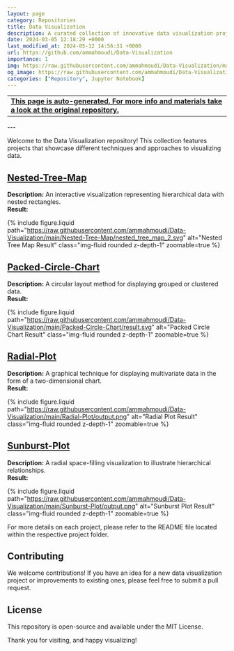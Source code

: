 ```yaml
---
layout: page
category: Repositories
title: Data Visualization
description: A curated collection of innovative data visualization projects
date: 2024-03-05 12:18:29 +0000
last_modified_at: 2024-05-12 14:56:31 +0000
url: https://github.com/ammahmoudi/Data-Visualization
importance: 1
img: https://raw.githubusercontent.com/ammahmoudi/Data-Visualization/main/Nested-Tree-Map/nested_tree_map_2.svg
og_image: https://raw.githubusercontent.com/ammahmoudi/Data-Visualization/main/Nested-Tree-Map/nested_tree_map_2.svg
categories: ["Repository", Jupyter Notebook]
---
```

<div id="open-in-github" > <table class="table-cv list-group-table"> <tbody> <tr>    <td class="list-group-name"><b>   <a href="https://github.com/ammahmoudi/Data-Visualization" rel="external nofollow noopener" target="_blank"><i class="fa-brands fa-github"></i> This page is auto-generated. For more info and materials take a look at the original repository.</a> </b></td></tr> </tbody> </table></div>
---

Welcome to the Data Visualization repository! This collection features projects that showcase different techniques and approaches to visualizing data.

## [Nested-Tree-Map](https://github.com/ammahmoudi/Data-Visualization/tree/main/Nested-Tree-Map)
**Description:** An interactive visualization representing hierarchical data with nested rectangles.  
**Result:**

{% include figure.liquid path="https://raw.githubusercontent.com/ammahmoudi/Data-Visualization/main/Nested-Tree-Map/nested_tree_map_2.svg" alt="Nested Tree Map Result" class="img-fluid rounded z-depth-1" zoomable=true %}

## [Packed-Circle-Chart](https://github.com/ammahmoudi/Data-Visualization/tree/main/Packed-Circle-Chart)
**Description:** A circular layout method for displaying grouped or clustered data.  
**Result:** 

{% include figure.liquid path="https://raw.githubusercontent.com/ammahmoudi/Data-Visualization/main/Packed-Circle-Chart/result.svg" alt="Packed Circle Chart Result" class="img-fluid rounded z-depth-1" zoomable=true %}

## [Radial-Plot](https://github.com/ammahmoudi/Data-Visualization/tree/main/Radial-Plot)
**Description:** A graphical technique for displaying multivariate data in the form of a two-dimensional chart.  
**Result:**

{% include figure.liquid path="https://raw.githubusercontent.com/ammahmoudi/Data-Visualization/main/Radial-Plot/output.png" alt="Radial Plot Result" class="img-fluid rounded z-depth-1" zoomable=true %}

## [Sunburst-Plot](https://github.com/ammahmoudi/Data-Visualization/tree/main/Sunburst-Plot)
**Description:** A radial space-filling visualization to illustrate hierarchical relationships.  
**Result:**

{% include figure.liquid path="https://raw.githubusercontent.com/ammahmoudi/Data-Visualization/main/Sunburst-Plot/output.png" alt="Sunburst Plot Result" class="img-fluid rounded z-depth-1" zoomable=true %}

For more details on each project, please refer to the README file located within the respective project folder.

## Contributing

We welcome contributions! If you have an idea for a new data visualization project or improvements to existing ones, please feel free to submit a pull request.

## License

This repository is open-source and available under the MIT License.

Thank you for visiting, and happy visualizing!
